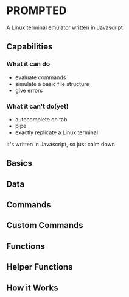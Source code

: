 # PROMPTED

A Linux terminal emulator written in Javascript

## Capabilities
### What it can do
+ evaluate commands
+ simulate a basic file structure
+ give errors

### What it can't do(yet)
+ autocomplete on tab
+ pipe
+ exactly replicate a Linux terminal

It's written in Javascript, so just calm down

## Basics

## Data

## Commands

## Custom Commands

## Functions

## Helper Functions

## How it Works
